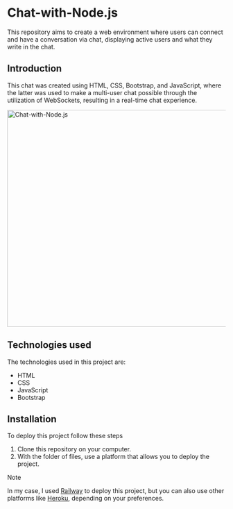 # Chat-with-Node.js
This repository aims to create a web environment where users can connect and have a conversation via chat, displaying active users and what they write in the chat.

## Introduction
This chat was created using HTML, CSS, Bootstrap, and JavaScript, where the latter was used to make a multi-user chat possible through the utilization of WebSockets, resulting in a real-time chat experience.

<img src="https://github.com/Henry0604/Chat-with-Node.js/assets/113632465/e187c140-e9ac-48e6-9956-afbaf7ddacab" alt="Chat-with-Node.js" width="1000" height="500" />

## Technologies used 

The technologies used in this project are:

 - HTML
 - CSS
 - JavaScript
 - Bootstrap

## Installation

To deploy this project follow these steps

1. Clone this repository on your computer.
2. With the folder of files, use a platform that allows you to deploy the project.

>[!NOTE]
> In my case, I used [Railway](https://railway.app/) to deploy this project, but you can also use other platforms like [Heroku](https://www.heroku.com/), depending on your preferences.
